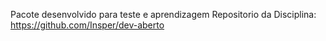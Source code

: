 Pacote desenvolvido para teste e aprendizagem
Repositorio da Disciplina: https://github.com/Insper/dev-aberto
